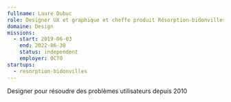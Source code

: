```yaml
---
fullname: Laure Dubuc
role: Designer UX et graphique et cheffe produit Résorption-bidonvilles
domaine: Design
missions:
  - start: 2019-06-03
    end: 2022-06-30
    status: independent
    employer: OCTO
startups:
  - resorption-bidonvilles
---
```


Designer pour résoudre des problèmes utilisateurs depuis 2010
